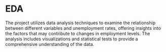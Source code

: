 # EDA
The project utilizes data analysis techniques to examine the relationship between different variables and unemployment rates, offering insights into the factors that may contribute to changes in employment levels. The analysis includes visualizations and statistical tests to provide a comprehensive understanding of the data.
